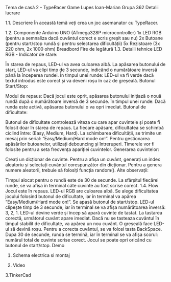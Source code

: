 Tema de casă 2 - TypeRacer Game
Lupes Ioan-Marian Grupa 362
Detalii lucrare

1.1. Descriere
În această temă veți crea un joc asemanator cu TypeRacer.

1.2. Componente
Arduino UNO (ATmega328P microcontroller)
1x LED RGB (pentru a semnaliza dacă cuvântul corect e scris greșit sau nu)
2x Butoane (pentru start/stop rundă și pentru selectarea dificultății)
5x Rezistoare (3x 220 ohm, 2x 1000 ohm)
Breadbord
Fire de legătură
1.3. Detalii tehnice
LED RGB - Indicator de stare:

În starea de repaus, LED-ul va avea culoarea albă.
La apăsarea butonului de start, LED-ul va clipi timp de 3 secunde, indicând o numărătoare inversă până la începerea rundei.
În timpul unei runde: LED-ul va fi verde dacă textul introdus este corect și va deveni roșu în caz de greșeală.
Butonul Start/Stop:

Modul de repaus: Dacă jocul este oprit, apăsarea butonului inițiază o nouă rundă după o numărătoare inversă de 3 secunde.
În timpul unei runde: Dacă runda este activă, apăsarea butonului o va opri imediat.
Butonul de dificultate:

Butonul de dificultate controlează viteza cu care apar cuvintele și poate fi folosit doar în starea de repaus.
La fiecare apăsare, dificultatea se schimbă ciclind între: (Easy, Medium, Hard).
La schimbarea dificultății, se trimite un mesaj prin serial: “Easy/Medium/Hard mode on!”.
Pentru gestionarea apăsărilor butoanelor, utilizați debouncing și întreruperi. Timerele vor fi folosite pentru a seta frecvența apariției cuvintelor.
Generarea cuvintelor:

Creați un dicționar de cuvinte.
Pentru a afișa un cuvânt, generați un index aleatoriu și selectați cuvântul corespunzător din dicționar.
Pentru a genera numere aleatorii, trebuie să folosiți funcția random().
Alte observații:

Timpul alocat pentru o rundă este de 30 de secunde.
La sfârșitul fiecărei runde, se va afișa în terminal câte cuvinte au fost scrise corect.
1.4. Flow
Jocul este în repaus. LED-ul RGB are culoarea albă.
Se alege dificultatea jocului folosind butonul de dificultate, iar în terminal va apărea “Easy/Medium/Hard mode on!”.
Se apasă butonul de start/stop.
LED-ul clipește timp de 3 secunde, iar în terminal se va afișa numărătoarea înversă: 3, 2, 1.
LED-ul devine verde și încep să apară cuvinte de tastat.
La tastarea corectă, următorul cuvânt apare imediat. Dacă nu se tasteaza cuvântul în timpul stabilit de dificultate, va apărea un nou cuvânt.
O greșeală face LED-ul să devină roșu. Pentru a corecta cuvântul, se va folosi tasta BackSpace.
Dupa 30 de secunde, runda se termină, iar în terminal se va afișa scorul: numărul total de cuvinte scrise corect.
Jocul se poate opri oricând cu butonul de start/stop.
Demo
1. Schema electrica si montaj

2. Video

3.TinkerCad
